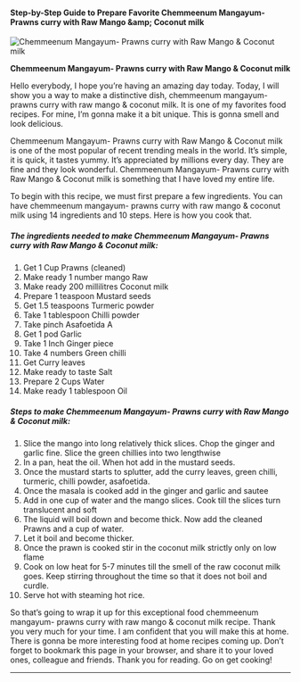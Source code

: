             

#### Step-by-Step Guide to Prepare Favorite Chemmeenum Mangayum- Prawns curry with Raw Mango &amp;amp; Coconut milk

![Chemmeenum Mangayum- Prawns curry with Raw Mango &amp; Coconut milk](https://img-global.cpcdn.com/recipes/eeacde7fb3330c70/751x532cq70/chemmeenum-mangayum-prawns-curry-with-raw-mango-coconut-milk-recipe-main-photo.jpg)

**Chemmeenum Mangayum- Prawns curry with Raw Mango &amp; Coconut milk**

Hello everybody, I hope you’re having an amazing day today. Today, I will show you a way to make a distinctive dish, chemmeenum mangayum- prawns curry with raw mango & coconut milk. It is one of my favorites food recipes. For mine, I’m gonna make it a bit unique. This is gonna smell and look delicious.

Chemmeenum Mangayum- Prawns curry with Raw Mango & Coconut milk is one of the most popular of recent trending meals in the world. It’s simple, it is quick, it tastes yummy. It’s appreciated by millions every day. They are fine and they look wonderful. Chemmeenum Mangayum- Prawns curry with Raw Mango & Coconut milk is something that I have loved my entire life.

To begin with this recipe, we must first prepare a few ingredients. You can have chemmeenum mangayum- prawns curry with raw mango & coconut milk using 14 ingredients and 10 steps. Here is how you cook that.

##### The ingredients needed to make Chemmeenum Mangayum- Prawns curry with Raw Mango & Coconut milk:

1.  Get 1 Cup Prawns (cleaned)
2.  Make ready 1 number mango Raw
3.  Make ready 200 millilitres Coconut milk
4.  Prepare 1 teaspoon Mustard seeds
5.  Get 1.5 teaspoons Turmeric powder
6.  Take 1 tablespoon Chilli powder
7.  Take pinch Asafoetida A
8.  Get 1 pod Garlic
9.  Take 1 Inch Ginger piece
10.  Take 4 numbers Green chilli
11.  Get Curry leaves
12.  Make ready to taste Salt
13.  Prepare 2 Cups Water
14.  Make ready 1 tablespoon Oil

##### Steps to make Chemmeenum Mangayum- Prawns curry with Raw Mango & Coconut milk:

1.  Slice the mango into long relatively thick slices. Chop the ginger and garlic fine. Slice the green chillies into two lengthwise
2.  In a pan, heat the oil. When hot add in the mustard seeds.
3.  Once the mustard starts to splutter, add the curry leaves, green chilli, turmeric, chilli powder, asafoetida.
4.  Once the masala is cooked add in the ginger and garlic and sautee
5.  Add in one cup of water and the mango slices. Cook till the slices turn translucent and soft
6.  The liquid will boil down and become thick. Now add the cleaned Prawns and a cup of water.
7.  Let it boil and become thicker.
8.  Once the prawn is cooked stir in the coconut milk strictly only on low flame
9.  Cook on low heat for 5-7 minutes till the smell of the raw coconut milk goes. Keep stirring throughout the time so that it does not boil and curdle.
10.  Serve hot with steaming hot rice.

So that’s going to wrap it up for this exceptional food chemmeenum mangayum- prawns curry with raw mango & coconut milk recipe. Thank you very much for your time. I am confident that you will make this at home. There is gonna be more interesting food at home recipes coming up. Don’t forget to bookmark this page in your browser, and share it to your loved ones, colleague and friends. Thank you for reading. Go on get cooking!

* * *